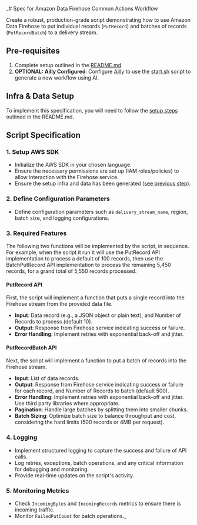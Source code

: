 _# Spec for Amazon Data Firehose Common Actions Workflow 

Create a robust, production-grade script demonstrating how to use Amazon Data Firehose to put individual records (`PutRecord`) and batches of records (`PutRecordBatch`) to a delivery stream.

## Pre-requisites
1. Complete setup outlined in the [README.md](README.md#setup).
4. **OPTIONAL: Ailly Configured**: Configure [Ailly](https://github.com/davidsouther/ailly) to use the [start.sh](./start.sh) script to generate a new workflow using AI.

## Infra & Data Setup
To implement this specification, you will need to follow the [setup steps](README.md#run-this-workflow-yourself) outlined in the README.md. 

## Script Specification

### 1. Setup AWS SDK
- Initialize the AWS SDK in your chosen language.
- Ensure the necessary permissions are set up (IAM roles/policies) to allow interaction with the Firehose service.
- Ensure the setup infra and data has been generated ([see previous step](#infra--data-setup)).

### 2. Define Configuration Parameters
- Define configuration parameters such as `delivery_stream_name`, region, batch size, and logging configurations.

### 3. Required Features
The following two functions will be implemented by the script, in sequence. For example, when the script it run it will use the PutRecord API implementation to process a default of 100 records, then use the BatchPutRecord API implementation to process the remaining 5,450 records, for a grand total of 5,550 records processed.

#### PutRecord API
First, the script will implement a function that puts a single record into the Firehose stream from the provided data file.
- **Input**: Data record (e.g., a JSON object or plain text), and Number of Records to process (default 10).
- **Output**: Response from Firehose service indicating success or failure.
- **Error Handling**: Implement retries with exponential back-off and jitter.

#### PutRecordBatch API
Next, the script will implement a function to put a batch of records into the Firehose stream.
- **Input**: List of data records.
- **Output**: Response from Firehose service indicating success or failure for each record, and Number of Records to batch (default 500).
- **Error Handling**: Implement retries with exponential back-off and jitter. Use third party libraries where appropriate.
- **Pagination**: Handle large batches by splitting them into smaller chunks.
- **Batch Sizing**: Optimize batch size to balance throughput and cost, considering the hard limits (500 records or 4MB per request).

### 4. Logging
- Implement structured logging to capture the success and failure of API calls.
- Log retries, exceptions, batch operations, and any critical information for debugging and monitoring.
- Provide real-time updates on the script's activity.

### 5. Monitoring Metrics
- Check `IncomingBytes` and `IncomingRecords` metrics to ensure there is incoming traffic.
- Monitor `FailedPutCount` for batch operations._
